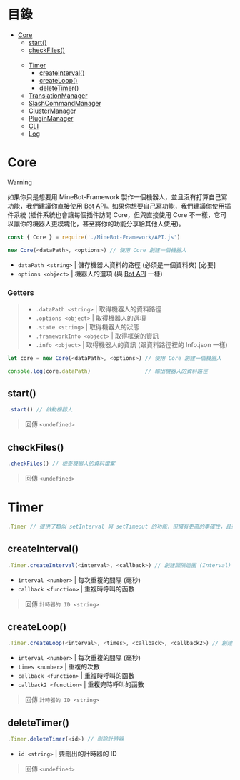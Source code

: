# 目錄
* [Core](#core)
  * [start()](#start)
  * [checkFiles()](#checkfiles)
<br><br>
  * [Timer](#timer)
    * [createInterval()](#createinterval)
    * [createLoop()](#createloop)
    * [deleteTimer()](#deletetimer)
  * [TranslationManager](#translationmanager)
  * [SlashCommandManager](#slashcommandmanager)
  * [ClusterManager](#clustermanager)
  * [PluginManager](#pluginmanager)
  * [CLI](#cli)
  * [Log](#log)

# Core
> [!WARNING]
> 如果你只是想要用 MineBot-Framework 製作一個機器人，並且沒有打算自己寫功能，我們建議你直接使用 [Bot API](./Bot.md)。如果你想要自己寫功能，我們建議你使用插件系統 (插件系統也會讓每個插件訪問 Core，但與直接使用 Core 不一樣，它可以讓你的機器人更模塊化，甚至將你的功能分享給其他人使用)。
```js
const { Core } = require('./MineBot-Framework/API.js')

new Core(<dataPath>, <options>) // 使用 Core 創建一個機器人
```
* `dataPath <string>` | 儲存機器人資料的路徑 (必須是一個資料夾) [必要]
* `options <object>` | 機器人的選項 (與 [Bot API](#bot) 一樣)

### Getters

> * `.dataPath <string>` | 取得機器人的資料路徑
> * `.options <object>` | 取得機器人的選項
> * `.state <string>` | 取得機器人的狀態
> * `.frameworkInfo <object>` | 取得框架的資訊
> * `.info <object>` | 取得機器人的資訊 (跟資料路徑裡的 Info.json 一樣)
```js
let core = new Core(<dataPath>, <options>) // 使用 Core 創建一個機器人

console.log(core.dataPath)                 // 輸出機器人的資料路徑
```

## start()
```js
.start() // 啟動機器人
```
> 回傳 `<undefined>`

## checkFiles()
```js
.checkFiles() // 檢查機器人的資料檔案
```
> 回傳 `<undefined>`

# Timer
```js
.Timer // 提供了類似 setInterval 與 setTimeout 的功能，但擁有更高的準確性，且更好管理。
```

## createInterval()
```js
.Timer.createInterval(<interval>, <callback>) // 創建間隔迴圈 (Interval)
```
* `interval <number>` | 每次重複的間隔 (毫秒)
* `callback <function>` | 重複時呼叫的函數
> 回傳 `計時器的 ID <string>`

## createLoop()
```js
.Timer.createLoop(<interval>, <times>, <callback>, <callback2>) // 創建間隔迴圈 (只重複特定次數)
```
* `interval <number>` | 每次重複的間隔 (毫秒)
* `times <number>` | 重複的次數
* `callback <function>` | 重複時呼叫的函數
* `callback2 <function>` | 重複完時呼叫的函數
> 回傳 `計時器的 ID <string>`

## deleteTimer()
```js
.Timer.deleteTimer(<id>) // 刪除計時器
```
* `id <string>` | 要刪出的計時器的 ID
> 回傳 `<undefined>`
